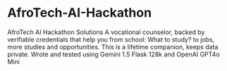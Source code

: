 # AfroTech-AI-Hackathon
AfroTech AI Hackathon Solutions
A vocational counselor, backed by verifiable credentials that help you from school: What to study? to jobs, more studies and opportunities. This is a lifetime companion, keeps data private.
Wrote and tested using Gemini 1.5 Flask 128k and OpenAI GPT4o Mini
